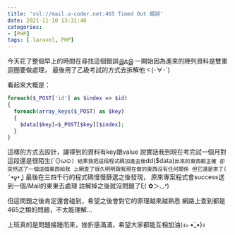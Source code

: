 ```yaml
---
title: 'ssl://mail.u-coder.net:465 Timed Out 錯誤'
date: 2021-11-10 13:31:40
categories: 
- [PHP]
tags: [ laravel, PHP]
---
```

今天花了整個早上的時間在尋找這個錯誤இдஇ
一開始因為進來的陣列資料是雙重迴圈要做處理，
最後用了乙級考試的方式去拆解他ヾ(･∀･`)
<!-- more -->
看起來大概是：
```php
foreach($_POST['id'] as $index => $id)
{
  foreach(array_keys($_POST) as $key)
  {
    $data[$key]=$_POST[$key][$index];
  }
}
```
這樣的方式去設計，讓得到的資料有key跟value
說實話我到現在考完試一個月對這段還是很陌生(´⊙ω⊙`)
結果我把這段程式碼加進去後`dd($data)`出來的東西都正確
卻突然送了一個這個東西給我
上網查了很久明明跟我現在做的東西沒有任何關係
但它還是來了( ´•̥̥̥ω•̥̥̥` )
最後在三四千行的程式碼慢慢篩選之後發現，
原來專案程式會success送到一個/Mail的東東去處理
註解掉之後就沒問題了ξ( ✿＞◡❛)

但這問題之後肯定還會碰到，希望之後會對它的原理越來越熟悉
網路上查到都是465之類的問題，不太能理解...

上班真的是問題接踵而來，挫折感滿滿，希望大家都能互相加油(ง๑ •̀_•́)ง
